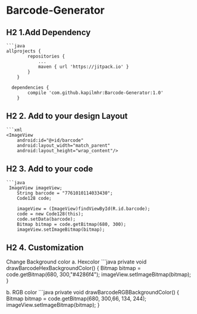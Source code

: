 # Barcode-Generator
## H2 1.Add Dependency
	```java
	allprojects {
			repositories {
				...
				maven { url 'https://jitpack.io' }
			}
		}

	  dependencies {
			compile 'com.github.kapilmhr:Barcode-Generator:1.0'
		}

## H2 2. Add to your design Layout
	```xml
    <ImageView
        android:id="@+id/barcode"
        android:layout_width="match_parent"
        android:layout_height="wrap_content"/>

## H2 3. Add to your code
	```java
	 ImageView imageView;
	    String barcode = "7761010114033430";
	    Code128 code;

        imageView = (ImageView)findViewById(R.id.barcode);
        code = new Code128(this);
        code.setData(barcode);
        Bitmap bitmap = code.getBitmap(680, 300);
        imageView.setImageBitmap(bitmap);

## H2 4. Customization
Change Background color
  a. Hexcolor
  	```java
      private void drawBarcodeHexBackgroundColor() {
        Bitmap bitmap = code.getBitmap(680, 300,"#4286f4");
        imageView.setImageBitmap(bitmap);
    }

  b. RGB color
  	```java
       private void drawBarcodeRGBBackgroundColor() {
        Bitmap bitmap = code.getBitmap(680, 300,66, 134, 244);
        imageView.setImageBitmap(bitmap);
    }
